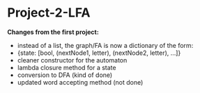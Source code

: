# Project-2-LFA
__Changes from the first project:__
* instead of a list, the graph/FA is now a dictionary of the form:
* {state: [bool, (nextNode1, letter), (nextNode2, letter), ...]}
* cleaner constructor for the automaton 
* lambda closure method for a state 
* conversion to DFA (kind of done)
* updated word accepting method (not done)
 
